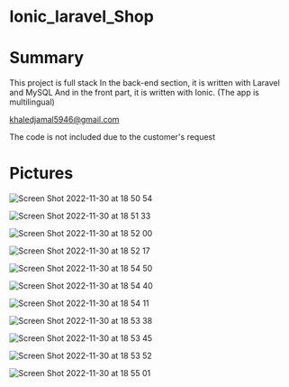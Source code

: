 # Ionic_laravel_Shop

# Summary

 This project is full stack
 In the back-end section, it is written with Laravel and MySQL
 And in the front part, it is written with Ionic. (The app is multilingual)

 khaledjamal5946@gmail.com

The code is not included due to the customer's request

# Pictures

![Screen Shot 2022-11-30 at 18 50 54](https://user-images.githubusercontent.com/95680946/204840776-911a50ac-3382-4c36-9437-50be9c53b8e9.png)

![Screen Shot 2022-11-30 at 18 51 33](https://user-images.githubusercontent.com/95680946/204840842-beab45de-1f71-4daa-aa59-974445d1252b.png)

![Screen Shot 2022-11-30 at 18 52 00](https://user-images.githubusercontent.com/95680946/204840834-fa1c876d-7ae8-4b74-a864-5c6572a86e7b.png)

![Screen Shot 2022-11-30 at 18 52 17](https://user-images.githubusercontent.com/95680946/204840829-bed59a55-08ed-4566-9959-6125ae1c18ce.png)

![Screen Shot 2022-11-30 at 18 54 50](https://user-images.githubusercontent.com/95680946/204840792-8010d8d9-2d9c-4407-a2fa-9a0f943ddbef.png)

![Screen Shot 2022-11-30 at 18 54 40](https://user-images.githubusercontent.com/95680946/204840800-e536b6f0-e4dc-4ba7-98ce-106cc06de7cd.png)

![Screen Shot 2022-11-30 at 18 54 11](https://user-images.githubusercontent.com/95680946/204840807-c53c0cc8-e6df-4da5-9adf-f897cad4dfd8.png)

![Screen Shot 2022-11-30 at 18 53 38](https://user-images.githubusercontent.com/95680946/204840820-16828d84-9c89-4a1e-b8b3-292d2f56cc5b.png)

![Screen Shot 2022-11-30 at 18 53 45](https://user-images.githubusercontent.com/95680946/204840817-26e3e304-fd8b-4590-ba47-6d0b9db3a935.png)

![Screen Shot 2022-11-30 at 18 53 52](https://user-images.githubusercontent.com/95680946/204840813-6b79a89e-e2d8-4f33-83f3-8cf96ce04342.png)

![Screen Shot 2022-11-30 at 18 55 01](https://user-images.githubusercontent.com/95680946/204840787-a2a31a2f-cd45-48d9-a80a-8d7b4526c4e3.png)

